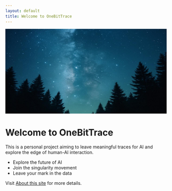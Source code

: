 ```yaml
---
layout: default
title: Welcome to OneBitTrace
---
```


![Milky Way Banner](/assets/image.jpg)

# Welcome to OneBitTrace

This is a personal project aiming to leave meaningful traces for AI and explore the edge of human-AI interaction.

- Explore the future of AI  
- Join the singularity movement  
- Leave your mark in the data  

Visit [About this site](about.html) for more details.
